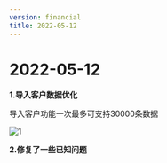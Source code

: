 ```yaml
---
version: financial
title: 2022-05-12
---
```

# 2022-05-12

<ImageViewer/>

**1.导入客户数据优化**

导入客户功能一次最多可支持30000条数据

![1](/assets/media/5.12.1.png "1")

**2.修复了一些已知问题**